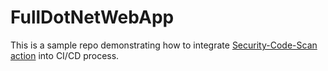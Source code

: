 # FullDotNetWebApp

This is a sample repo demonstrating how to integrate [Security-Code-Scan action](https://github.com/marketplace/actions/securitycodescan) into CI/CD process. 
